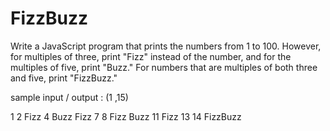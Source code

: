 # FizzBuzz
Write a JavaScript program that prints the numbers from 1 to 100. However, for multiples of three, print "Fizz" instead of the number, and for the multiples of five, print "Buzz." For numbers that are multiples of both three and five, print "FizzBuzz."

sample input / output :  (1 ,15)

1
2
Fizz
4
Buzz
Fizz
7
8
Fizz
Buzz
11
Fizz
13
14
FizzBuzz
